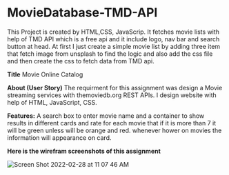 # MovieDatabase-TMD-API
This Project is created by HTML,CSS, JavaScrip. It fetches movie lists with help of TMD API which is a free api and it include logo, nav bar and search button at head. 
At first I just create a simple movie list by adding three item that fetch image from unsplash to find the logic and also add the css file and then create the css to fetch data from TMD api.

**Title**
Movie Online Catalog 

**About (User Story)**
The requirment for this assignment was design a Movie streaming services with themoviedb.org REST APIs. I design website with help of HTML, JavaScript, CSS. 

**Features:**
A search box to enter movie name and a container to show results in different cards and rate for each movie that if it is more than 7 it will be green unless will be orange and red. whenever hower on movies the information will appearance on card. 

**Here is the wirefram screenshots of this assignment**

![Screen Shot 2022-02-28 at 11 07 46 AM](https://user-images.githubusercontent.com/89866910/156043502-7f59fed7-b32b-478f-9f31-5f97ac271941.png)
